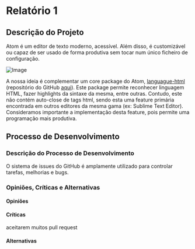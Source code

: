 # Relatório 1

## Descrição do Projeto

Atom é um editor de texto moderno, acessível. Além disso, é customizável ou capaz de ser usado de forma produtiva sem tocar num único ficheiro de configuração.

![Image](https://cdn-business.discourse.org/uploads/github_atom/490/d8548f4ce56f1599.png)

A nossa ideia é complementar um core package do Atom, [languague-html](https://atom.io/packages/language-html) (repositório do GitHub [aqui](https://github.com/atom/language-html)). Este package permite reconhecer linguagem HTML, fazer highlights da sintaxe da mesma, entre outras. Contudo, este não contém auto-close de tags html, sendo esta uma feature primária encontrada em outros editores da mesma gama (ex: Sublime Text Editor). Consideramos importante a implementação desta feature, pois permite uma programação mais produtiva.

## Processo de Desenvolvimento


### Descrição do Processo de Desenvolvimento

O sistema de issues do GitHub é amplamente utilizado para controlar tarefas, melhorias e bugs.


### Opiniões, Críticas e Alternativas

#### Opiniões

#### Críticas

aceitarem muitos pull request

#### Alternativas
